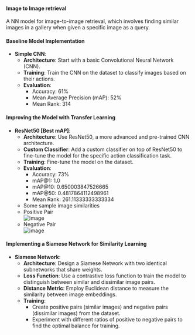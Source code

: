 #### Image to Image retrieval
A NN model for image-to-image retrieval, which involves finding similar images in a gallery when given a specific image as a query.

#### Baseline Model Implementation

-  **Simple CNN**:
    -   **Architecture**: Start with a basic Convolutional Neural Network (CNN).
    -   **Training**: Train the CNN on the dataset to classify images based on their actions.
    -   **Evaluation**:
        -   Accuracy: 61%
        -   Mean Average Precision (mAP): 52%
        -   Mean Rank: 314

#### Improving the Model with Transfer Learning

-  **ResNet50 [Best mAP]**:
    -   **Architecture**: Use ResNet50, a more advanced and pre-trained CNN architecture.
    -   **Custom Classifier**: Add a custom classifier on top of ResNet50 to fine-tune the model for the specific action classification task.
    -   **Training**: Fine-tune the model on the dataset.
    -   **Evaluation**:
        -   Accuracy: 73%
        -   mAP@1: 1.0
        -   mAP@10: 0.650003847526665
        -   mAP@50: 0.4817864112498961
        -   Mean Rank: 261.11333333333334
    - Some sample image similarities
    - Positive Pair <br />
        ![image](https://github.com/Ctushar721/img-to-img-retrieval/assets/105023001/f57d0ed3-b1fc-4013-9ff9-bdf6b02dd35e)
    - Negative Pair <br />
        ![image](https://github.com/Ctushar721/img-to-img-retrieval/assets/105023001/1ac16d86-0fc8-44b7-9603-0c3029e701c2)

#### Implementing a Siamese Network for Similarity Learning

-  **Siamese Network**:
    -   **Architecture**: Design a Siamese Network with two identical subnetworks that share weights.
    -   **Loss Function**: Use a contrastive loss function to train the model to distinguish between similar and dissimilar image pairs.
    -   **Distance Metric**: Employ Euclidean distance to measure the similarity between image embeddings.
    -   **Training**:
        -   Create positive pairs (similar images) and negative pairs (dissimilar images) from the dataset.
        -   Experiment with different ratios of positive to negative pairs to find the optimal balance for training.
